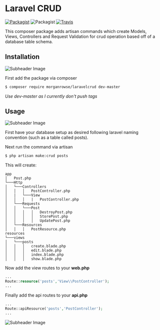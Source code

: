 # Laravel CRUD


[![Packagist](https://img.shields.io/packagist/dt/morganrowse/laravelcrud.svg?style=for-the-badge)](https://packagist.org/packages/morganrowse/laravelcrud)
![Packagist](https://img.shields.io/packagist/v/morganrowse/laravelcrud.svg?style=for-the-badge)
[![Travis](https://img.shields.io/travis/morganrowse/laravelcrud.svg?style=for-the-badge)](https://travis-ci.org/morganrowse/laravelcrud)

This composer package adds artisan commands which create Models, Views, Controllers and Request Validation for crud operation based off of a database table schema.

## Installation

![Subheader Image](https://user-images.githubusercontent.com/17880010/32118361-aab588f8-bb51-11e7-95ef-6462dd720179.png)

First add the package via composer

```bash
$ composer require morganrowse/laravelcrud dev-master
```

_Use dev-master as I currently don't push tags_

## Usage

![Subheader Image](https://user-images.githubusercontent.com/17880010/32118361-aab588f8-bb51-11e7-95ef-6462dd720179.png)

First have your database setup as desired following laravel naming convention (such as a table called posts).

Next run the command via artisan

```bash
$ php artisan make:crud posts
```

This will create:

```
app
│   Post.php
└───Http
│   └───Controllers
│   │   │   PostController.php
│   |   └───View
│   │   │   |   PostController.php
│   └───Requests
│   │   └───Post
│   │   │   │   DestroyPost.php
│   │   │   │   StorePost.php
│   │   │   │   UpdatePost.php
│   └───Resources
│   │   │   PostResource.php
resources
└───views
│   └───posts
│   │   │   create.blade.php
│   │   │   edit.blade.php
│   │   │   index.blade.php
│   │   │   show.blade.php
```

Now add the view routes to your **web.php**

```php
...
Route::resource('posts','View\\PostController');
...
```

Finally add the api routes to your **api.php**

```php
...
Route::apiResource('posts','PostController');
...
```

![Subheader Image](https://user-images.githubusercontent.com/17880010/32118361-aab588f8-bb51-11e7-95ef-6462dd720179.png)
